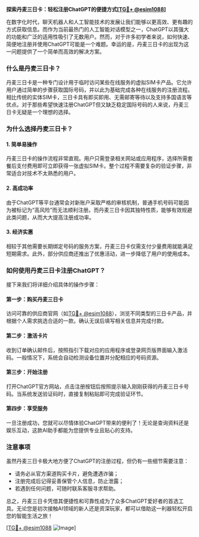 **探索丹麦三日卡：轻松注册ChatGPT的便捷方式[[TG💪+ @esim1088](https://t.me/s/esim1088)]**

在数字化时代，聊天机器人和人工智能技术的发展让我们能够以更高效、更有趣的方式获取信息。而作为当前最热门的人工智能对话模型之一，ChatGPT以其强大的功能和广泛的适用性吸引了无数用户。然而，对于许多初学者来说，如何快速、简便地注册并使用ChatGPT可能是一个难题。幸运的是，丹麦三日卡的出现为这一问题提供了一个简单而高效的解决方案。

### 什么是丹麦三日卡？

丹麦三日卡是一种专门设计用于临时访问某些在线服务的虚拟SIM卡产品。它允许用户通过简单的步骤获取国际号码，并以此为基础完成各种在线服务的注册流程。相比传统的实体SIM卡，三日卡具有即买即用、无需邮寄等待以及支持多国语言等优点。对于那些希望快速注册ChatGPT但又缺乏稳定国际号码的人来说，丹麦三日卡无疑是一个理想的选择。

### 为什么选择丹麦三日卡？

#### 1. 简单易操作
丹麦三日卡的操作流程非常直观。用户只需登录相关网站或应用程序，选择所需套餐后支付费用即可立即获得一张虚拟SIM卡。整个过程不需要复杂的验证步骤，非常适合对技术不太熟悉的用户。

#### 2. 高成功率
由于ChatGPT等平台通常会对新账户采取严格的审核机制，普通手机号码可能因为被标记为“高风险”而无法顺利注册。而丹麦三日卡因其独特性质，能够有效规避此类问题，从而大大提高注册成功率。

#### 3. 经济实惠
相较于其他需要长期绑定号码的服务方案，丹麦三日卡仅需支付少量费用就能满足短期需求。此外，部分供应商还推出了优惠活动，进一步降低了用户的使用成本。

### 如何使用丹麦三日卡注册ChatGPT？

接下来我们将详细介绍具体的操作步骤：

#### 第一步：购买丹麦三日卡
访问可靠的供应商官网（如[TG💪+ @esim1088](https://t.me/s/esim1088)），浏览不同类型的三日卡产品，并根据个人需求挑选合适的一款。确认无误后填写相关信息并完成付款。

#### 第二步：激活卡片
收到订单确认邮件后，按照指引下载对应的应用程序或登录网页版界面输入激活码。一般情况下，系统会自动检测设备位置并分配相应的号码资源。

#### 第三步：开始注册
打开ChatGPT官方网站，点击注册按钮后按照提示输入刚刚获得的丹麦三日卡号码。当系统发送验证码时，直接复制粘贴即可完成验证环节。

#### 第四步：享受服务
一旦注册成功，您就可以尽情体验ChatGPT带来的便利了！无论是查询资料还是娱乐互动，这款AI助手都能为您提供专业且贴心的支持。

### 注意事项

虽然丹麦三日卡极大地方便了ChatGPT的注册过程，但仍有一些细节需要注意：
- 请务必从官方渠道购买卡片，避免遭遇诈骗；
- 注册完成后记得妥善保管个人信息，防止泄露；
- 若遇到任何问题，可随时联系客服寻求帮助。

总之，丹麦三日卡凭借其便捷性和可靠性成为了众多ChatGPT爱好者的首选工具。无论您是初次接触AI领域的新人还是资深玩家，都可以借助这一利器轻松开启您的智能生活之旅！

[[TG💪+ @esim1088](https://t.me/s/esim1088) ![Image](https://i.postimg.cc/4NQfJmqS/Snipaste-2025-05-13-00-14-12.png)]